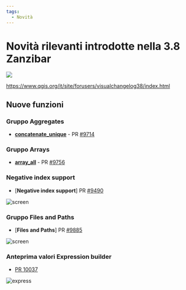 ```yaml
---
tags:
  - Novità
---
```


# Novità rilevanti introdotte nella 3.8 Zanzibar

![](../img/splashscreen/splash_3_8_0.png)

<https://www.qgis.org/it/site/forusers/visualchangelog38/index.html>

## Nuove funzioni

### Gruppo Aggregates
* [**concatenate_unique**](../gr_funzioni/aggregates/concatenate_unique.md) - PR [#9714](https://github.com/qgis/QGIS/pull/9714)

### Gruppo Arrays

* [**array_all**](../gr_funzioni/arrays/array_all.md) - PR [#9756](https://github.com/qgis/QGIS/pull/9756)

### Negative index support

* [**Negative index support**] PR [#9490](https://github.com/qgis/QGIS/pull/9490)

![screen](../img/novita_38/img1.png)

### Gruppo Files and Paths

- [**Files and Paths**] PR [#9885](https://github.com/qgis/QGIS/pull/9885)

![screen](../img/novita_38/files_and_paths.png)

### Anteprima valori Expression builder

- [PR 10037](https://github.com/qgis/QGIS/pull/10037)

![express](https://user-images.githubusercontent.com/588407/58041676-f298dc80-7b38-11e9-9ae8-8fbe67394ac2.png)
